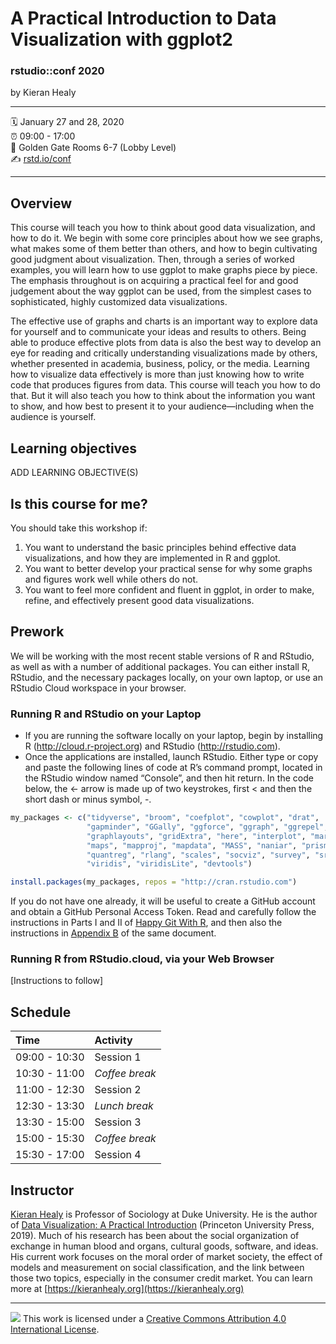 A Practical Introduction to Data Visualization with ggplot2
================

### rstudio::conf 2020

by Kieran Healy

-----

:spiral_calendar: January 27 and 28, 2020  
:alarm_clock:     09:00 - 17:00  
:hotel:           Golden Gate Rooms 6-7 (Lobby Level)  
:writing_hand:    [rstd.io/conf](http://rstd.io/conf)

-----

## Overview

This course will teach you how to think about good data visualization, and how to do it. We begin with some core principles about how we see graphs, what makes some of them better than others, and how to begin cultivating good judgment about visualization. Then, through a series of worked examples, you will learn how to use ggplot to make graphs piece by piece. The emphasis throughout is on acquiring a practical feel for and good judgement about the way ggplot can be used, from the simplest cases to sophisticated, highly customized data visualizations.  

The effective use of graphs and charts is an important way to explore data for yourself and to communicate your ideas and results to others. Being able to produce effective plots from data is also the best way to develop an eye for reading and critically understanding visualizations made by others, whether presented in academia, business, policy, or the media. Learning how to visualize data effectively is more than just knowing how to write code that produces figures from data. This course will teach you how to do that. But it will also teach you how to think about the information you want to show, and how best to present it to your audience—including when the audience is yourself.

## Learning objectives

ADD LEARNING OBJECTIVE(S)

## Is this course for me?

You should take this workshop if:

1. You want to understand the basic principles behind effective data visualizations, and how they are implemented in R and ggplot.
2. You want to better develop your practical sense for why some graphs and figures work well while others do not.
3. You want to feel more confident and fluent in ggplot, in order to make, refine, and effectively present good data visualizations.



## Prework

We will be working with the most recent stable versions of R and RStudio, as well as with a number of additional packages. You can either install R, RStudio, and the necessary packages locally, on your own laptop, or use an RStudio Cloud workspace in your browser.

### Running R and RStudio on your Laptop

- If you are running the software locally on your laptop, begin by installing R (<http://cloud.r-project.org>) and RStudio (<http://rstudio.com>). 
- Once the applications are installed, launch RStudio. Either type or copy and paste the following lines of code at R’s command prompt, located in the RStudio window named “Console”, and then hit return. In the code below, the <- arrow is made up of two keystrokes, first < and then the short dash or minus symbol, -.

``` r
my_packages <- c("tidyverse", "broom", "coefplot", "cowplot", "drat",
                 "gapminder", "GGally", "ggforce", "ggraph", "ggrepel", "ggridges",  
                 "graphlayouts", "gridExtra", "here", "interplot", "margins", 
                 "maps", "mapproj", "mapdata", "MASS", "naniar", "prismatic", 
                 "quantreg", "rlang", "scales", "socviz", "survey", "srvyr", 
                 "viridis", "viridisLite", "devtools")

install.packages(my_packages, repos = "http://cran.rstudio.com")

```

If you do not have one already, it will be useful to create a GitHub account and obtain a GitHub Personal Access Token. Read and carefully follow the instructions in Parts I and II of [Happy Git With R](https://happygitwithr.com), and then also the instructions in [Appendix B](https://happygitwithr.com/github-pat.html) of the same document.

### Running R from RStudio.cloud, via your Web Browser

[Instructions to follow]


## Schedule

| Time          | Activity         |
| :------------ | :--------------- |
| 09:00 - 10:30 | Session 1        |
| 10:30 - 11:00 | *Coffee break*   |
| 11:00 - 12:30 | Session 2        |
| 12:30 - 13:30 | *Lunch break*    |
| 13:30 - 15:00 | Session 3        |
| 15:00 - 15:30 | *Coffee break*   |
| 15:30 - 17:00 | Session 4        |

## Instructor

[Kieran Healy](https://kieranhealy.org) is Professor of Sociology at Duke University. He is the author of [Data Visualization: A Practical Introduction](http://socviz.co) (Princeton University Press, 2019). Much of his research has been about the social organization of exchange in human blood and organs, cultural goods, software, and ideas. His current work focuses on the moral order of market society, the effect of models and measurement on social classification, and the link between those two topics, especially in the consumer credit market. You can learn more at [https://kieranhealy.org](https://kieranhealy.org)

-----

![](https://i.creativecommons.org/l/by/4.0/88x31.png) This work is
licensed under a [Creative Commons Attribution 4.0 International
License](https://creativecommons.org/licenses/by/4.0/).
